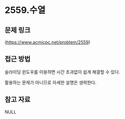 # 2559.수열

## 문제 링크

(https://www.acmicpc.net/problem/2559)

## 접근 방법

슬라이딩 윈도우를 이용하면 시간 초과없이 쉽게 해결할 수 있다.

활용하는 문제가 아니므로 자세한 설명은 생략한다.

## 참고 자료

NULL
